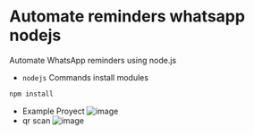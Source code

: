 # Automate reminders whatsapp nodejs

Automate WhatsApp reminders using node.js

* `nodejs` 
Commands install modules

```bash
npm install 
```
* Example Proyect
![image](https://github.com/JesusRafaelAreva/Automate-reminders-whatsapp-nodejs/assets/162826645/b34ccaa5-e93d-4995-ae90-3ae3797af0f2)
* qr scan
![image](https://github.com/JesusRafaelAreva/Automate-reminders-whatsapp-nodejs/assets/162826645/51ac3184-2a21-488f-abb6-460e08af03bb)
  

